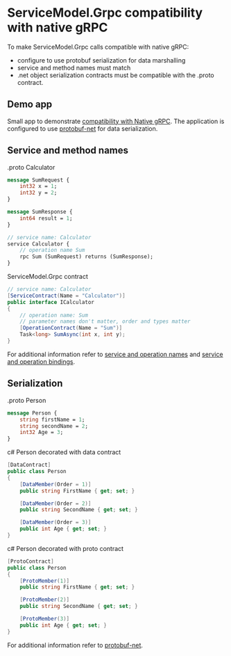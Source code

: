 # ServiceModel.Grpc compatibility with native gRPC

To make ServiceModel.Grpc calls compatible with native gRPC:

- configure to use protobuf serialization for data marshalling
- service and method names must match
- .net object serialization contracts must be compatible with the .proto contract.

## Demo app

Small app to demonstrate [compatibility with Native gRPC](https://github.com/max-ieremenko/ServiceModel.Grpc/tree/master/Examples/CompatibilityWithNativegRPC).
The application is configured to use [protobuf-net](https://www.nuget.org/packages/protobuf-net/) for data serialization.

## Service and method names

.proto Calculator

``` proto
message SumRequest {
    int32 x = 1;
    int32 y = 2;
}

message SumResponse {
    int64 result = 1;
}

// service name: Calculator
service Calculator {
    // operation name Sum
    rpc Sum (SumRequest) returns (SumResponse);
}
```

ServiceModel.Grpc contract

``` c#
// service name: Calculator
[ServiceContract(Name = "Calculator")]
public interface ICalculator
{
    // operation name: Sum
    // parameter names don't matter, order and types matter
    [OperationContract(Name = "Sum")]
    Task<long> SumAsync(int x, int y);
}
```

For additional information refer to [service and operation names](ServiceAndOperationName.md) and [service and operation bindings](ServiceAndOperationBinding.md).

## Serialization

.proto Person

``` proto
message Person {
    string firstName = 1;
    string secondName = 2;
    int32 Age = 3;
}
```

c# Person decorated with data contract

``` c#
[DataContract]
public class Person
{
    [DataMember(Order = 1)]
    public string FirstName { get; set; }

    [DataMember(Order = 2)]
    public string SecondName { get; set; }

    [DataMember(Order = 3)]
    public int Age { get; set; }
}
```

c# Person decorated with proto contract

``` c#
[ProtoContract]
public class Person
{
    [ProtoMember(1)]
    public string FirstName { get; set; }

    [ProtoMember(2)]
    public string SecondName { get; set; }

    [ProtoMember(3)]
    public int Age { get; set; }
}
```

For additional information refer to [protobuf-net](https://github.com/protobuf-net/protobuf-net).